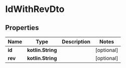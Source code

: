 
# IdWithRevDto

## Properties
Name | Type | Description | Notes
------------ | ------------- | ------------- | -------------
**id** | **kotlin.String** |  |  [optional]
**rev** | **kotlin.String** |  |  [optional]




